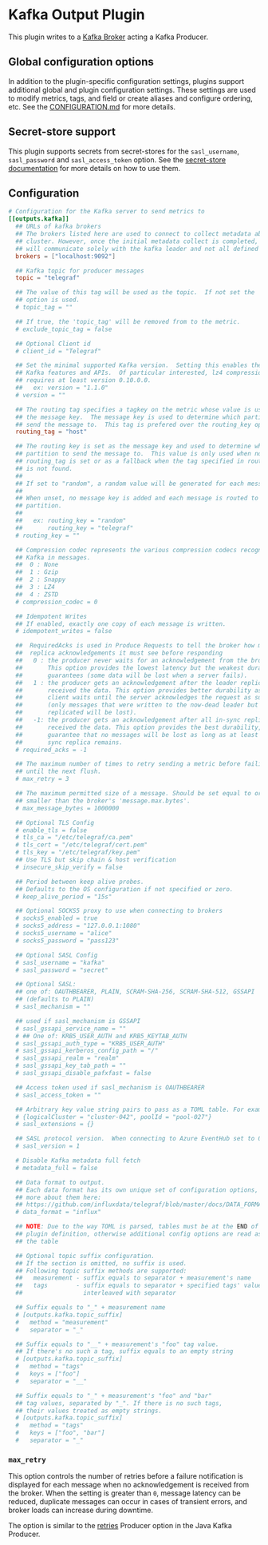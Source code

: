 # Kafka Output Plugin

This plugin writes to a [Kafka
Broker](http://kafka.apache.org/07/quickstart.html) acting a Kafka Producer.

## Global configuration options <!-- @/docs/includes/plugin_config.md -->

In addition to the plugin-specific configuration settings, plugins support
additional global and plugin configuration settings. These settings are used to
modify metrics, tags, and field or create aliases and configure ordering, etc.
See the [CONFIGURATION.md][CONFIGURATION.md] for more details.

[CONFIGURATION.md]: ../../../docs/CONFIGURATION.md#plugins

## Secret-store support

This plugin supports secrets from secret-stores for the `sasl_username`,
`sasl_password` and `sasl_access_token` option.
See the [secret-store documentation][SECRETSTORE] for more details on how
to use them.

[SECRETSTORE]: ../../../docs/CONFIGURATION.md#secret-store-secrets

## Configuration

```toml @sample.conf
# Configuration for the Kafka server to send metrics to
[[outputs.kafka]]
  ## URLs of kafka brokers
  ## The brokers listed here are used to connect to collect metadata about a
  ## cluster. However, once the initial metadata collect is completed, telegraf
  ## will communicate solely with the kafka leader and not all defined brokers.
  brokers = ["localhost:9092"]

  ## Kafka topic for producer messages
  topic = "telegraf"

  ## The value of this tag will be used as the topic.  If not set the 'topic'
  ## option is used.
  # topic_tag = ""

  ## If true, the 'topic_tag' will be removed from to the metric.
  # exclude_topic_tag = false

  ## Optional Client id
  # client_id = "Telegraf"

  ## Set the minimal supported Kafka version.  Setting this enables the use of new
  ## Kafka features and APIs.  Of particular interested, lz4 compression
  ## requires at least version 0.10.0.0.
  ##   ex: version = "1.1.0"
  # version = ""

  ## The routing tag specifies a tagkey on the metric whose value is used as
  ## the message key.  The message key is used to determine which partition to
  ## send the message to.  This tag is prefered over the routing_key option.
  routing_tag = "host"

  ## The routing key is set as the message key and used to determine which
  ## partition to send the message to.  This value is only used when no
  ## routing_tag is set or as a fallback when the tag specified in routing tag
  ## is not found.
  ##
  ## If set to "random", a random value will be generated for each message.
  ##
  ## When unset, no message key is added and each message is routed to a random
  ## partition.
  ##
  ##   ex: routing_key = "random"
  ##       routing_key = "telegraf"
  # routing_key = ""

  ## Compression codec represents the various compression codecs recognized by
  ## Kafka in messages.
  ##  0 : None
  ##  1 : Gzip
  ##  2 : Snappy
  ##  3 : LZ4
  ##  4 : ZSTD
  # compression_codec = 0

  ## Idempotent Writes
  ## If enabled, exactly one copy of each message is written.
  # idempotent_writes = false

  ##  RequiredAcks is used in Produce Requests to tell the broker how many
  ##  replica acknowledgements it must see before responding
  ##   0 : the producer never waits for an acknowledgement from the broker.
  ##       This option provides the lowest latency but the weakest durability
  ##       guarantees (some data will be lost when a server fails).
  ##   1 : the producer gets an acknowledgement after the leader replica has
  ##       received the data. This option provides better durability as the
  ##       client waits until the server acknowledges the request as successful
  ##       (only messages that were written to the now-dead leader but not yet
  ##       replicated will be lost).
  ##   -1: the producer gets an acknowledgement after all in-sync replicas have
  ##       received the data. This option provides the best durability, we
  ##       guarantee that no messages will be lost as long as at least one in
  ##       sync replica remains.
  # required_acks = -1

  ## The maximum number of times to retry sending a metric before failing
  ## until the next flush.
  # max_retry = 3

  ## The maximum permitted size of a message. Should be set equal to or
  ## smaller than the broker's 'message.max.bytes'.
  # max_message_bytes = 1000000

  ## Optional TLS Config
  # enable_tls = false
  # tls_ca = "/etc/telegraf/ca.pem"
  # tls_cert = "/etc/telegraf/cert.pem"
  # tls_key = "/etc/telegraf/key.pem"
  ## Use TLS but skip chain & host verification
  # insecure_skip_verify = false

  ## Period between keep alive probes.
  ## Defaults to the OS configuration if not specified or zero.
  # keep_alive_period = "15s"

  ## Optional SOCKS5 proxy to use when connecting to brokers
  # socks5_enabled = true
  # socks5_address = "127.0.0.1:1080"
  # socks5_username = "alice"
  # socks5_password = "pass123"

  ## Optional SASL Config
  # sasl_username = "kafka"
  # sasl_password = "secret"

  ## Optional SASL:
  ## one of: OAUTHBEARER, PLAIN, SCRAM-SHA-256, SCRAM-SHA-512, GSSAPI
  ## (defaults to PLAIN)
  # sasl_mechanism = ""

  ## used if sasl_mechanism is GSSAPI
  # sasl_gssapi_service_name = ""
  # ## One of: KRB5_USER_AUTH and KRB5_KEYTAB_AUTH
  # sasl_gssapi_auth_type = "KRB5_USER_AUTH"
  # sasl_gssapi_kerberos_config_path = "/"
  # sasl_gssapi_realm = "realm"
  # sasl_gssapi_key_tab_path = ""
  # sasl_gssapi_disable_pafxfast = false

  ## Access token used if sasl_mechanism is OAUTHBEARER
  # sasl_access_token = ""

  ## Arbitrary key value string pairs to pass as a TOML table. For example:
  # {logicalCluster = "cluster-042", poolId = "pool-027"}
  # sasl_extensions = {}

  ## SASL protocol version.  When connecting to Azure EventHub set to 0.
  # sasl_version = 1

  # Disable Kafka metadata full fetch
  # metadata_full = false

  ## Data format to output.
  ## Each data format has its own unique set of configuration options, read
  ## more about them here:
  ## https://github.com/influxdata/telegraf/blob/master/docs/DATA_FORMATS_OUTPUT.md
  # data_format = "influx"

  ## NOTE: Due to the way TOML is parsed, tables must be at the END of the
  ## plugin definition, otherwise additional config options are read as part of
  ## the table

  ## Optional topic suffix configuration.
  ## If the section is omitted, no suffix is used.
  ## Following topic suffix methods are supported:
  ##   measurement - suffix equals to separator + measurement's name
  ##   tags        - suffix equals to separator + specified tags' values
  ##                 interleaved with separator

  ## Suffix equals to "_" + measurement name
  # [outputs.kafka.topic_suffix]
  #   method = "measurement"
  #   separator = "_"

  ## Suffix equals to "__" + measurement's "foo" tag value.
  ## If there's no such a tag, suffix equals to an empty string
  # [outputs.kafka.topic_suffix]
  #   method = "tags"
  #   keys = ["foo"]
  #   separator = "__"

  ## Suffix equals to "_" + measurement's "foo" and "bar"
  ## tag values, separated by "_". If there is no such tags,
  ## their values treated as empty strings.
  # [outputs.kafka.topic_suffix]
  #   method = "tags"
  #   keys = ["foo", "bar"]
  #   separator = "_"
```

### `max_retry`

This option controls the number of retries before a failure notification is
displayed for each message when no acknowledgement is received from the
broker. When the setting is greater than `0`, message latency can be reduced,
duplicate messages can occur in cases of transient errors, and broker loads can
increase during downtime.

The option is similar to the
[retries](https://kafka.apache.org/documentation/#producerconfigs) Producer
option in the Java Kafka Producer.
